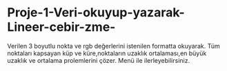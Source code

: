 # Proje-1-Veri-okuyup-yazarak-Lineer-cebir-zme-
Verilen 3 boyutlu nokta ve rgb değerlerini istenilen formatta okuyarak. Tüm noktaları kapsayan küp ve küre,noktaların uzaklık ortalaması,en büyük uzaklık ve ortalama prolemlerini çözer. Menü ile ilerleyebilirsiniz.
